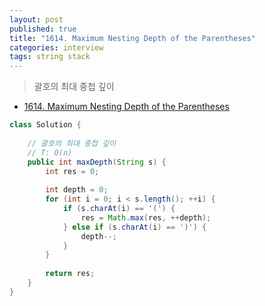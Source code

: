 ```yaml
---
layout: post
published: true
title: "1614. Maximum Nesting Depth of the Parentheses"
categories: interview
tags: string stack
---
```


> 괄호의 최대 중첩 깊이

- [1614. Maximum Nesting Depth of the Parentheses](https://leetcode.com/problems/maximum-nesting-depth-of-the-parentheses/)

```java
class Solution {
    
    // 괄호의 최대 중첩 깊이
    // T: O(n)
    public int maxDepth(String s) {
        int res = 0;
        
        int depth = 0;
        for (int i = 0; i < s.length(); ++i) {
            if (s.charAt(i) == '(') {
                res = Math.max(res, ++depth);
            } else if (s.charAt(i) == ')') {
                depth--;
            }
        }
        
        return res;
    }
}
```